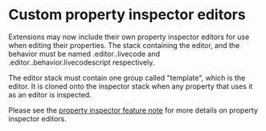 # Custom property inspector editors
Extensions may now include their own property inspector editors
for use when editing their properties. The stack containing the 
editor, and the behavior must be named <extension id>.editor.<name>.livecode
and <extension id>.editor.<name>.behavior.livecodescript respectively.

The editor stack must contain one group called "template", which is the 
editor. It is cloned onto the inspector stack when any property that
uses it as an editor is inspected. 

Please see the [property inspector feature note](https://github.com/livecode/livecode-ide/blob/develop/notes/feature-property_inspector.md#editors)
for more details on property inspector editors. 

